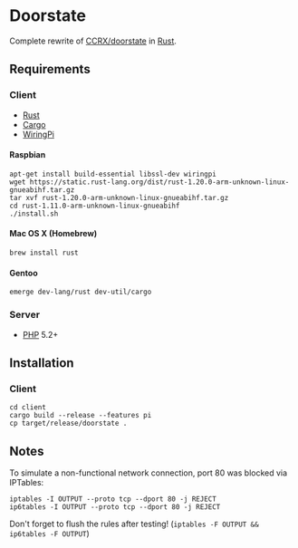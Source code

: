 Doorstate
=========

Complete rewrite of [CCRX/doorstate](https://github.com/CCRRX/doorstate) in [Rust](https://www.rust-lang.org/).

Requirements
------------

### Client

- [Rust](https://www.rust-lang.org/)
- [Cargo](https://crates.io/)
- [WiringPi](http://wiringpi.com/)

#### Raspbian

	apt-get install build-essential libssl-dev wiringpi
	wget https://static.rust-lang.org/dist/rust-1.20.0-arm-unknown-linux-gnueabihf.tar.gz
	tar xvf rust-1.20.0-arm-unknown-linux-gnueabihf.tar.gz
	cd rust-1.11.0-arm-unknown-linux-gnueabihf
	./install.sh

#### Mac OS X (Homebrew)

`brew install rust`

#### Gentoo

`emerge dev-lang/rust dev-util/cargo`

### Server

- [PHP](https://secure.php.net/) 5.2+

## Installation

### Client

	cd client
	cargo build --release --features pi
	cp target/release/doorstate .

## Notes

To simulate a non-functional network connection, port 80 was blocked via IPTables:

	iptables -I OUTPUT --proto tcp --dport 80 -j REJECT
	ip6tables -I OUTPUT --proto tcp --dport 80 -j REJECT

Don't forget to flush the rules after testing! (`iptables -F OUTPUT && ip6tables -F OUTPUT`)
